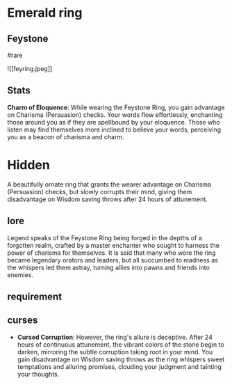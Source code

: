 # Emerald ring

## Feystone

#rare

![[feyring.jpeg]]

## Stats

 **Charm of Eloquence**: While wearing the Feystone Ring, you gain advantage on Charisma (Persuasion) checks. Your words flow effortlessly, enchanting those around you as if they are spellbound by your eloquence. Those who listen may find themselves more inclined to believe your words, perceiving you as a beacon of charisma and charm.
 
# Hidden

A beautifully ornate ring that grants the wearer advantage on Charisma (Persuasion) checks, but slowly corrupts their mind, giving them disadvantage on Wisdom saving throws after 24 hours of attunement.

## lore

Legend speaks of the Feystone Ring being forged in the depths of a forgotten realm, crafted by a master enchanter who sought to harness the power of charisma for themselves. It is said that many who wore the ring became legendary orators and leaders, but all succumbed to madness as the whispers led them astray, turning allies into pawns and friends into enemies.

## requirement

## curses

- **Cursed Corruption**: However, the ring's allure is deceptive. After 24 hours of continuous attunement, the vibrant colors of the stone begin to darken, mirroring the subtle corruption taking root in your mind. You gain disadvantage on Wisdom saving throws as the ring whispers sweet temptations and alluring promises, clouding your judgment and tainting your thoughts.
